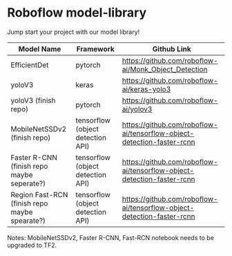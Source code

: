 # Roboflow model-library

Jump start your project with our model library! 

| Model Name  | Framework | Github Link  |
| ------------- | ------------- | ------------ |
| EfficientDet  | pytorch | https://github.com/roboflow-ai/Monk_Object_Detection |
| yoloV3 | keras | https://github.com/roboflow-ai/keras-yolo3 |
| yoloV3 (finish repo) | pytorch | https://github.com/roboflow-ai/yolov3 |
| MobileNetSSDv2 (finish repo) | tensorflow (object detection API) | https://github.com/roboflow-ai/tensorflow-object-detection-faster-rcnn |
| Faster R-CNN (finish repo maybe seperate?) | tensorflow (object detection API) | https://github.com/roboflow-ai/tensorflow-object-detection-faster-rcnn |
| Region Fast-RCN (finish repo maybe spearate?) | tensorflow (object detection API) | https://github.com/roboflow-ai/tensorflow-object-detection-faster-rcnn |

Notes: MobileNetSSDv2, Faster R-CNN, Fast-RCN notebook needs to be upgraded to TF2. 



